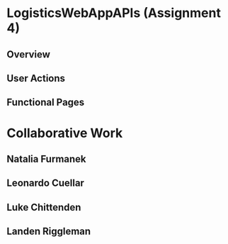 # LogisticsWebAppAPIs (Assignment 4)
## Overview
## User Actions
## Functional Pages

# Collaborative Work
## Natalia Furmanek 


## Leonardo Cuellar


## Luke Chittenden


## Landen Riggleman

